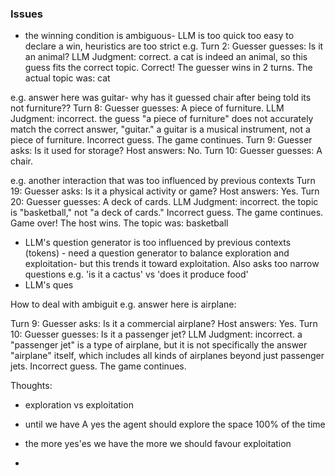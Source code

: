 ### Issues

- the winning condition is ambiguous- LLM is too quick too easy to declare a win, heuristics are too strict
  e.g. Turn 2: Guesser guesses: Is it an animal?
  LLM Judgment: correct. a cat is indeed an animal, so this guess fits the correct topic.
  Correct! The guesser wins in 2 turns.
  The actual topic was: cat

e.g. answer here was guitar- why has it guessed chair after being told its not furniture??
Turn 8: Guesser guesses: A piece of furniture.
LLM Judgment: incorrect. the guess "a piece of furniture" does not accurately match the correct answer, "guitar." a guitar is a musical instrument, not a piece of furniture.
Incorrect guess. The game continues.
Turn 9: Guesser asks: Is it used for storage?
Host answers: No.
Turn 10: Guesser guesses: A chair.

e.g. another interaction that was too influenced by previous contexts
Turn 19: Guesser asks: Is it a physical activity or game?
Host answers: Yes.
Turn 20: Guesser guesses: A deck of cards.
LLM Judgment: incorrect. the topic is "basketball," not "a deck of cards."
Incorrect guess. The game continues.
Game over! The host wins. The topic was: basketball

- LLM's question generator is too influenced by previous contexts (tokens) - need a question generator to balance exploration and exploitation- but this trends it toward exploitation. Also asks too narrow questions e.g. 'is it a cactus' vs 'does it produce food'
- LLM's ques

How to deal with ambiguit e.g. answer here is airplane:

Turn 9: Guesser asks: Is it a commercial airplane?
Host answers: Yes.
Turn 10: Guesser guesses: Is it a passenger jet?
LLM Judgment: incorrect. a "passenger jet" is a type of airplane, but it is not specifically the answer "airplane" itself, which includes all kinds of airplanes beyond just passenger jets.
Incorrect guess. The game continues.

Thoughts:

- exploration vs exploitation
- until we have A yes the agent should explore the space 100% of the time
- the more yes'es we have the more we should favour exploitation

-
